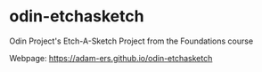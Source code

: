 # odin-etchasketch
Odin Project's Etch-A-Sketch Project from the Foundations course

Webpage: https://adam-ers.github.io/odin-etchasketch